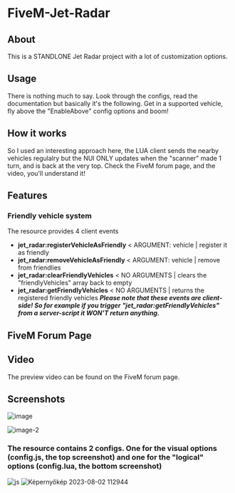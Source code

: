 # FiveM-Jet-Radar

## About
This is a STANDLONE Jet Radar project with a lot of customization options. 

## Usage
There is nothing much to say. Look through the configs, read the documentation but basically it's the following. 
Get in a supported vehicle, fly above the "EnableAbove" config options and boom!

## How it works
So I used an interesting approach here, the LUA client sends the nearby vehicles regulalry but the NUI ONLY updates when the "scanner" made 1 turn, and is back at the very top.
Check the FiveM forum page, and the video, you'll understand it!

## Features
### Friendly vehicle system
The resource provides 4 client events
- **jet_radar:registerVehicleAsFriendly**    < ARGUMENT: vehicle | register it as friendly
- **jet_radar:removeVehicleAsFriendly**      < ARGUMENT: vehicle | remove from friendlies
- **jet_radar:clearFriendlyVehicles**        < NO ARGUMENTS      | clears the "friendlyVehicles" array back to empty
- **jet_radar:getFriendlyVehicles**          < NO ARGUMENTS      | returns the registered friendly vehicles
***Please note that these events are client-side! So for example if you trigger "jet_radar:getFriendlyVehicles" from a server-script it WON'T return anything.***

## FiveM Forum Page

## Video
The preview video can be found on the FiveM forum page.

## Screenshots
![image](https://github.com/DyrekKing/FiveM-Jet-Radar/assets/68273911/2290faad-3339-4d4e-836e-b82d8684bad5)

![image-2](https://github.com/DyrekKing/FiveM-Jet-Radar/assets/68273911/d69129d6-1b2f-49d7-bf5f-ecc765862803)

### The resource contains 2 configs. One for the visual options (config.js, the top screenshot) and one for the "logical" options (config.lua, the bottom screenshot)



![js](https://github.com/DyrekKing/FiveM-Jet-Radar/assets/68273911/72fb96b1-82ce-4ca1-958d-2ea8bdcd39e8)
![Képernyőkép 2023-08-02 112944](https://github.com/DyrekKing/FiveM-Jet-Radar/assets/68273911/ba29ce55-e623-4ff7-a679-207827b8a048)
